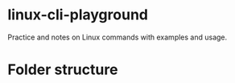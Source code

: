 # linux-cli-playground

Practice and notes on Linux commands with examples and usage.

# Folder structure

